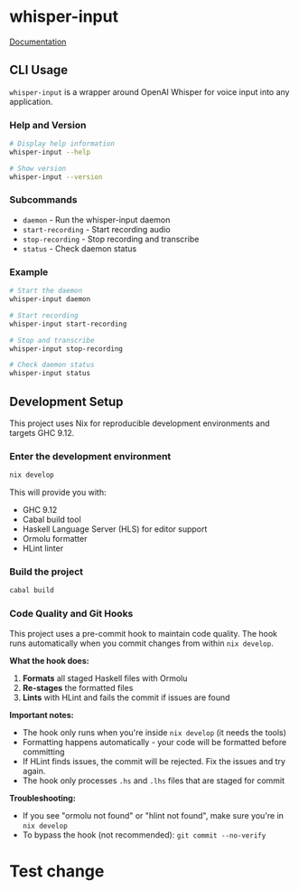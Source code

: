 # whisper-input

[Documentation](https://github.com/abhigya-maskay/whisper-input-docs)

## CLI Usage

`whisper-input` is a wrapper around OpenAI Whisper for voice input into any application.

### Help and Version

```bash
# Display help information
whisper-input --help

# Show version
whisper-input --version
```

### Subcommands

- `daemon` - Run the whisper-input daemon
- `start-recording` - Start recording audio
- `stop-recording` - Stop recording and transcribe
- `status` - Check daemon status

### Example

```bash
# Start the daemon
whisper-input daemon

# Start recording
whisper-input start-recording

# Stop and transcribe
whisper-input stop-recording

# Check daemon status
whisper-input status
```

## Development Setup

This project uses Nix for reproducible development environments and targets GHC 9.12.

### Enter the development environment
```bash
nix develop
```

This will provide you with:
- GHC 9.12
- Cabal build tool
- Haskell Language Server (HLS) for editor support
- Ormolu formatter
- HLint linter

### Build the project
```bash
cabal build
```

### Code Quality and Git Hooks

This project uses a pre-commit hook to maintain code quality. The hook runs automatically when you commit changes from within `nix develop`.

**What the hook does:**
1. **Formats** all staged Haskell files with Ormolu
2. **Re-stages** the formatted files
3. **Lints** with HLint and fails the commit if issues are found

**Important notes:**
- The hook only runs when you're inside `nix develop` (it needs the tools)
- Formatting happens automatically - your code will be formatted before committing
- If HLint finds issues, the commit will be rejected. Fix the issues and try again.
- The hook only processes `.hs` and `.lhs` files that are staged for commit

**Troubleshooting:**
- If you see "ormolu not found" or "hlint not found", make sure you're in `nix develop`
- To bypass the hook (not recommended): `git commit --no-verify`
# Test change
